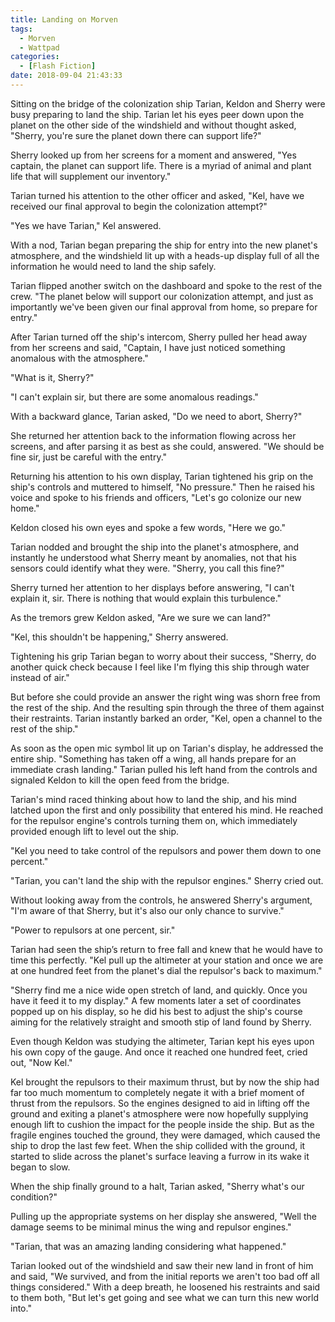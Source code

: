 ```yaml
---
title: Landing on Morven
tags: 
  - Morven
  - Wattpad
categories:
  - [Flash Fiction]
date: 2018-09-04 21:43:33
---
```


Sitting on the bridge of the colonization ship Tarian, Keldon and Sherry were busy preparing to land the ship.  Tarian let his eyes peer down upon the planet on the other side of the windshield and without thought asked, "Sherry, you're sure the planet down there can support life?"

Sherry looked up from her screens for a moment and answered, "Yes captain, the planet can support life.  There is a myriad of animal and plant life that will supplement our inventory."

Tarian turned his attention to the other officer and asked, "Kel, have we received our final approval to begin the colonization attempt?"

"Yes we have Tarian,"  Kel answered.<!-- more -->

With a nod, Tarian began preparing the ship for entry into the new planet's atmosphere, and the windshield lit up with a heads-up display full of all the information he would need to land the ship safely.

Tarian flipped another switch on the dashboard and spoke to the rest of the crew.  "The planet below will support our colonization attempt, and just as importantly we've been given our final approval from home, so prepare for entry."

After Tarian turned off the ship's intercom, Sherry pulled her head away from her screens and said, "Captain, I have just noticed something anomalous with the atmosphere."

"What is it, Sherry?"

"I can't explain sir, but there are some anomalous readings."

With a backward glance, Tarian asked, "Do we need to abort, Sherry?"

She returned her attention back to the information flowing across her screens, and after parsing it as best as she could, answered.  "We should be fine sir, just be careful with the entry."

Returning his attention to his own display, Tarian tightened his grip on the ship's controls and muttered to himself, "No pressure."  Then he raised his voice and spoke to his friends and officers, "Let's go colonize our new home."

Keldon closed his own eyes and spoke a few words, "Here we go."

Tarian nodded and brought the ship into the planet's atmosphere, and instantly he understood what Sherry meant by anomalies, not that his sensors could identify what they were.  "Sherry, you call this fine?"

Sherry turned her attention to her displays before answering, "I can't explain it, sir.  There is nothing that would explain this turbulence."

As the tremors grew Keldon asked, "Are we sure we can land?"

"Kel, this shouldn't be happening,"  Sherry answered.

Tightening his grip Tarian began to worry about their success, "Sherry, do another quick check because I feel like I'm flying this ship through water instead of air."

But before she could provide an answer the right wing was shorn free from the rest of the ship.  And the resulting spin through the three of them against their restraints.  Tarian instantly barked an order, "Kel, open a channel to the rest of the ship."

As soon as the open mic symbol lit up on Tarian's display, he addressed the entire ship.  "Something has taken off a wing, all hands prepare for an immediate crash landing."  Tarian pulled his left hand from the controls and signaled Keldon to kill the open feed from the bridge.

Tarian's mind raced thinking about how to land the ship, and his mind latched upon the first and only possibility that entered his mind.  He reached for the repulsor engine's controls turning them on, which immediately provided enough lift to level out the ship.

"Kel you need to take control of the repulsors and power them down to one percent."

"Tarian, you can't land the ship with the repulsor engines."  Sherry cried out.

Without looking away from the controls, he answered Sherry's argument, "I'm aware of that Sherry, but it's also our only chance to survive."

"Power to repulsors at one percent, sir."

Tarian had seen the ship’s return to free fall and knew that he would have to time this perfectly.  "Kel pull up the altimeter at your station and once we are at one hundred feet from the planet's dial the repulsor's back to maximum."

"Sherry find me a nice wide open stretch of land, and quickly.  Once you have it feed it to my display."  A few moments later a set of coordinates popped up on his display, so he did his best to adjust the ship's course aiming for the relatively straight and smooth stip of land found by Sherry. 

Even though Keldon was studying the altimeter, Tarian kept his eyes upon his own copy of the gauge.  And once it reached one hundred feet, cried out, "Now Kel."

Kel brought the repulsors to their maximum thrust, but by now the ship had far too much momentum to completely negate it with a brief moment of thrust from the repulsors.  So the engines designed to aid in lifting off the ground and exiting a planet's atmosphere were now hopefully supplying enough lift to cushion the impact for the people inside the ship.  But as the fragile engines touched the ground, they were damaged, which caused the ship to drop the last few feet.  When the ship collided with the ground, it started to slide across the planet's surface leaving a furrow in its wake it began to slow.

When the ship finally ground to a halt, Tarian asked, "Sherry what's our condition?"

Pulling up the appropriate systems on her display she answered, "Well the damage seems to be minimal minus the wing and repulsor engines."

"Tarian, that was an amazing landing considering what happened."

Tarian looked out of the windshield and saw their new land in front of him and said, "We survived, and from the initial reports we aren't too bad off all things considered."  With a deep breath, he loosened his restraints and said to them both, "But let's get going and see what we can turn this new world into."